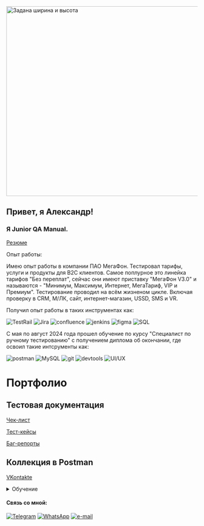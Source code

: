 
  <img src="https://media1.tenor.com/m/C1r3YSmu4IQAAAAC/coding.gif" alt="Задана ширина и высота" width="1000" height="500">



## Привет, я  Александр!
### Я Junior QA Manual.



<a href="https://shepsi.hh.ru/resume/b0dd466eff0d2a6ce00039ed1f334873527261" rel="nofollow">Резюме</a>

Опыт работы:

Имею опыт работы в компании ПАО МегаФон. 
Тестировал тарифы, услуги и продукты для B2C клиентов.
Самое поплурное это линейка тарифов "Без переплат", сейчас они имеют приставку "МегаФон V3.0" и называются - "Минимум, Максимум, Интернет, МегаТариф, VIP и Премиум".
Тестирование проводил на всём жизненом цикле. Включая проверку в CRM, М/ЛК, сайт, интернет-магазин, USSD, SMS и VR.

Получил опыт работы в таких инструментах как:

![TestRail](https://img.shields.io/badge/-Testrail-090909?style=for-the-badge&logo=Testrail&logoColor=27A0D9)
![Jira](https://img.shields.io/badge/-Jira-090909?style=for-the-badge&logo=Jira&logoColor=27A0D9)
![confluence](https://img.shields.io/badge/-confluence-090909?style=for-the-badge&logo=confluence&logoColor=27A0D9)
![jenkins](https://img.shields.io/badge/-jenkins-090909?style=for-the-badge&logo=jenkins&logoColor=27A0D9)
![figma](https://img.shields.io/badge/-figma-090909?style=for-the-badge&logo=figma&logoColor=27A0D9)
![SQL](https://img.shields.io/badge/-pl/sql.developer-090909?style=for-the-badge&logo=sql&logoColor=27A0D9)

С мая по август 2024 года прошел обучение по курсу "Специалист по ручному тестированию" с получением диплома об окончании, где освоил такие интсрументы как:

![postman](https://img.shields.io/badge/-postman-090909?style=for-the-badge&logo=postman&logoColor=27A0D9)
![MySQL](https://img.shields.io/badge/-MySQL-090909?style=for-the-badge&logo=MySQL&logoColor=27A0D9)
![git](https://img.shields.io/badge/-git-090909?style=for-the-badge&logo=git&logoColor=27A0D9)
![devtools](https://img.shields.io/badge/-devtools-090909?style=for-the-badge&logo=devtools&logoColor=27A0D9)
![UI/UX](https://img.shields.io/badge/-UI/UX-090909?style=for-the-badge&logo=UI/UX&logoColor=27A0D9)

# Портфолио
## Тестовая документация
<a href="https://docs.google.com/spreadsheets/d/1EfuC8Jb_Q4CXeDC1KaI1EaqCSmPP7was1c-4r00DkWA/edit?gid=1103595938#gid=1103595938" rel="nofollow">Чек-лист</a>

<a href="https://docs.google.com/spreadsheets/d/1EfuC8Jb_Q4CXeDC1KaI1EaqCSmPP7was1c-4r00DkWA/edit?gid=0#gid=0" rel="nofollow">Тест-кейсы</a>

<a href="https://docs.google.com/spreadsheets/d/1EfuC8Jb_Q4CXeDC1KaI1EaqCSmPP7was1c-4r00DkWA/edit?gid=335394616#gid=335394616" rel="nofollow">Баг-репорты</a>



## Коллекция в Postman
<a href="https://raw.githubusercontent.com/Sanek7163/Sanek7163/main/API%20%D0%92%D0%BA%D0%BE%D0%BD%D1%82%D0%B0%D0%BA%D1%82%D0%B5.postman_collection.json" rel="nofollow">VKontakte</a>

<details> 
<summary> Обучение </summary> 
<img name=pic src="https://s84vlx.storage.yandex.net/rdisk/52b68f1e7ba3da98f9e6b8a4224c370f11ef22aa646266df5864ed7353aaa6b6/66e19879/4lDLIazdOc2i29e_WX3I8qZpQikxYGFs913kcwA9GpiCQNEz_FJNV215bIX4nfRRiy_yziEJmy9x_uLmL5QoqQ==?uid=1031410725&filename=%D0%94%D0%B8%D0%BF%D0%BB%D0%BE%D0%BC.JPG&disposition=inline&hash=&limit=0&content_type=image%2Fjpeg&owner_uid=1031410725&fsize=113563&hid=3b1e173c0dd007ed31dd440775e5c268&media_type=image&tknv=v2&etag=2b023cab27f3be016bed20d4e355375f&ts=621d7d0cc5040&s=d312362dea3421eef7c78fba5248eef6c40b1225218f09ac886958f6b2e67d23&pb=U2FsdGVkX1_D1pgce6RRv6Qt8Ja84fCsGLSiGS5VRnxXnxSsWkVYTjj-vMO8fUO8sRgG4uKvw3bbAWQN-CxO5DBq--PNHaRu4S9_dXi1cRQ" width="200" height="100" border="0" alt="Сертификат">

<img name=pic src="https://s656sas.storage.yandex.net/rdisk/e1623afbbfb58411cea8e4337ae43c878351289dd34b243b034fb819ce00efe5/66e1907c/4lDLIazdOc2i29e_WX3I8vayxhmF1RQ4Bp6IJJtLYtpqxGzSa0xmAKnDjwDUUdXkckC1zRSxqSuNshgVbgU3sQ==?uid=1031410725&filename=%D0%A1%D0%B5%D1%80%D1%82%D0%B8%D1%84%D0%B8%D0%BA%D0%B0%D1%82.JPG&disposition=inline&hash=&limit=0&content_type=image%2Fjpeg&owner_uid=1031410725&fsize=55371&hid=141ec233966e878b15d9eda2831e959d&media_type=image&tknv=v2&etag=158caf41f7480308c8b94e869e809727&ts=621d756e81700&s=0fbe4e85ad98e5bbf1cc78cabfc1b4f2c8f1313ced3e34f033bf15643d43bd1f&pb=U2FsdGVkX19ZLFtGZXz-xvN1jNy_jGD5CYBMjhag0-MyatiHCuCP7zNOjw6_2Z3O5uzladdIsgFcdu9MYtuM6nnbNUUMTJnHmkci1c0VBA0" width="200" height="100" border="0" alt="Сертификат">
</details>

#### Связь со мной:

[![Telegram](https://img.shields.io/badge/-Telegram-090909?style=for-the-badge&logo=telegram&logoColor=27A0D9)](https://t.me/conq71)
[![WhatsApp](https://img.shields.io/badge/-WhatsApp-090909?style=for-the-badge&logo=WhatsApp&logoColor=27A0D9)](https://wa.me/79093233430)
[![e-mail](https://img.shields.io/badge/-email-090909?style=for-the-badge&logo=viber&logoColor=27A0D9)](mailto:nebozhenko@mail.ru)